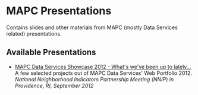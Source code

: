 
# MAPC Presentations

Contains slides and other materials from MAPC (mostly Data Services related) presentations.

## Available Presentations

* [MAPC Data Services Showcase 2012 - What's we've been up to lately...](http://mapc.github.com/presentations/showcase-2012/)  
  A few selected projects out of MAPC Data Services' Web Portfolio 2012.  
  *National Neighborhood Indicators Partnership Meeting (NNIP) in Providence, RI, September 2012*
